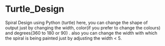 # Turtle_Design
Spiral Design using Python (turtle)
here, you can change the shape of output just by changing the width, color(if you prefer to change the colours) and degrees(360 to 180 or 90) .
also you can change the width with which the spiral is being painted just by adjusting the width < 5.
